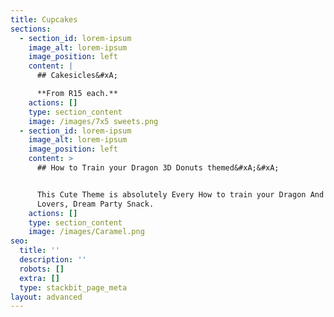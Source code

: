 ```yaml
---
title: Cupcakes
sections:
  - section_id: lorem-ipsum
    image_alt: lorem-ipsum
    image_position: left
    content: |
      ## Cakesicles&#xA;

      **From R15 each.**
    actions: []
    type: section_content
    image: /images/7x5 sweets.png
  - section_id: lorem-ipsum
    image_alt: lorem-ipsum
    image_position: left
    content: >
      ## How to Train your Dragon 3D Donuts themed&#xA;&#xA;


      This Cute Theme is absolutely Every How to train your Dragon And Donut
      Lovers, Dream Party Snack.
    actions: []
    type: section_content
    image: /images/Caramel.png
seo:
  title: ''
  description: ''
  robots: []
  extra: []
  type: stackbit_page_meta
layout: advanced
---
```

